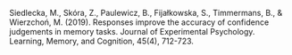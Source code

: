 ﻿---
layout: post
date:   2019-01-02 09:00:00
link: https://psycnet.apa.org/record/2018-32825-001
categories: article
year: 2019
---

Siedlecka, M., Skóra, Z., Paulewicz, B., Fijałkowska, S., Timmermans, B., & Wierzchoń, M. (2019). Responses improve the accuracy of confidence judgements in memory tasks. Journal of Experimental Psychology. Learning, Memory, and Cognition, 45(4), 712-723.
